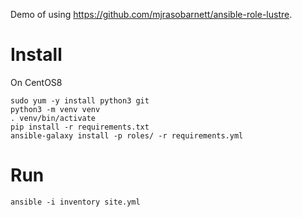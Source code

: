 Demo of using https://github.com/mjrasobarnett/ansible-role-lustre.


# Install

On CentOS8

```
sudo yum -y install python3 git
python3 -m venv venv
. venv/bin/activate
pip install -r requirements.txt
ansible-galaxy install -p roles/ -r requirements.yml
```


# Run
```
ansible -i inventory site.yml
```
